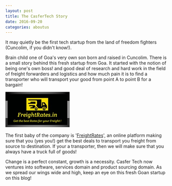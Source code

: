 ```yaml
---
layout: post
title: The CasferTech Story
date: 2016-09-20
categories: aboutus
---
```


It may quietly be the first tech startup from the land of freedom fighters (Cuncolim, if you didn't know!).

Brain child one of Goa's very own son born and raised in Cuncolim. There is a small story behind this fresh startup from Goa. 
It started with the notion of being one's own boss! and good deal of research and hard work in the field of freight forwarders and
logistics and how much pain it is to find a transporter who will transport your good from point A to point B for a bargain!

<img src="/assets/aboutus/businesscard.jpg" alt="business card" class="img-responsive center-block" />

The first baby of the company is '[FreightRates](http://freightrates.in)', an online platform
making sure that you (yes you!) get the best deals to transport you freight from source to destination. If your a transporter,
then we will make sure that you always have a truck full of goods!

Change is a perfect constant, growth is a necessity. Casfer Tech now ventures into software, services domain and 
product sourcing domain. As we spread our wings wide and high, keep an eye on this fresh Goan startup on this blog!
